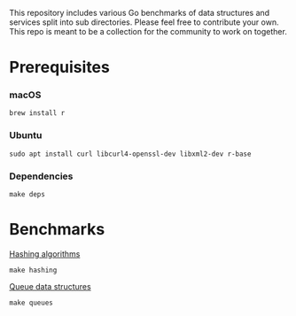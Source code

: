 This repository includes various Go benchmarks of data structures and services split into sub directories. Please feel free to contribute your own. This repo is meant to be a collection for the community to work on together.

# Prerequisites
### macOS
```
brew install r
```

### Ubuntu
```
sudo apt install curl libcurl4-openssl-dev libxml2-dev r-base
```

### Dependencies
```
make deps
```

# Benchmarks
[Hashing algorithms](https://github.com/kellabyte/go-benchmarks/tree/master/hashing)
```
make hashing
```
[Queue data structures](https://github.com/kellabyte/go-benchmarks/tree/master/queues)
```
make queues
```


